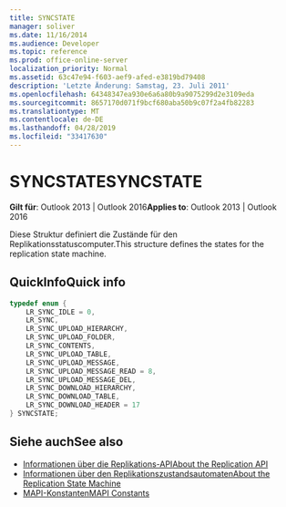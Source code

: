 ```yaml
---
title: SYNCSTATE
manager: soliver
ms.date: 11/16/2014
ms.audience: Developer
ms.topic: reference
ms.prod: office-online-server
localization_priority: Normal
ms.assetid: 63c47e94-f603-aef9-afed-e3819bd79408
description: 'Letzte Änderung: Samstag, 23. Juli 2011'
ms.openlocfilehash: 64348347ea930e6a6a80b9a9075299d2e3109eda
ms.sourcegitcommit: 8657170d071f9bcf680aba50b9c07f2a4fb82283
ms.translationtype: MT
ms.contentlocale: de-DE
ms.lasthandoff: 04/28/2019
ms.locfileid: "33417630"
---
```

# <a name="syncstate"></a><span data-ttu-id="eee39-103">SYNCSTATE</span><span class="sxs-lookup"><span data-stu-id="eee39-103">SYNCSTATE</span></span>

<span data-ttu-id="eee39-104">**Gilt für**: Outlook 2013 | Outlook 2016</span><span class="sxs-lookup"><span data-stu-id="eee39-104">**Applies to**: Outlook 2013 | Outlook 2016</span></span> 
  
<span data-ttu-id="eee39-105">Diese Struktur definiert die Zustände für den Replikationsstatuscomputer.</span><span class="sxs-lookup"><span data-stu-id="eee39-105">This structure defines the states for the replication state machine.</span></span>
  
## <a name="quick-info"></a><span data-ttu-id="eee39-106">QuickInfo</span><span class="sxs-lookup"><span data-stu-id="eee39-106">Quick info</span></span>

```cpp
typedef enum { 
    LR_SYNC_IDLE = 0, 
    LR_SYNC, 
    LR_SYNC_UPLOAD_HIERARCHY, 
    LR_SYNC_UPLOAD_FOLDER, 
    LR_SYNC_CONTENTS, 
    LR_SYNC_UPLOAD_TABLE, 
    LR_SYNC_UPLOAD_MESSAGE, 
    LR_SYNC_UPLOAD_MESSAGE_READ = 8, 
    LR_SYNC_UPLOAD_MESSAGE_DEL, 
    LR_SYNC_DOWNLOAD_HIERARCHY, 
    LR_SYNC_DOWNLOAD_TABLE, 
    LR_SYNC_DOWNLOAD_HEADER = 17 
} SYNCSTATE; 

```

## <a name="see-also"></a><span data-ttu-id="eee39-107">Siehe auch</span><span class="sxs-lookup"><span data-stu-id="eee39-107">See also</span></span>

- [<span data-ttu-id="eee39-108">Informationen über die Replikations-API</span><span class="sxs-lookup"><span data-stu-id="eee39-108">About the Replication API</span></span>](about-the-replication-api.md)
- [<span data-ttu-id="eee39-109">Informationen über den Replikationszustandsautomaten</span><span class="sxs-lookup"><span data-stu-id="eee39-109">About the Replication State Machine</span></span>](about-the-replication-state-machine.md)
- [<span data-ttu-id="eee39-110">MAPI-Konstanten</span><span class="sxs-lookup"><span data-stu-id="eee39-110">MAPI Constants</span></span>](mapi-constants.md)

